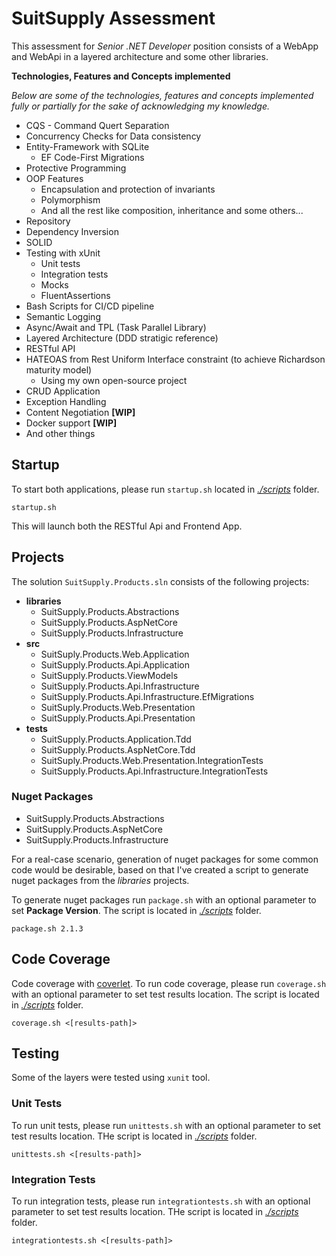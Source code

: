 # SuitSupply Assessment

This assessment for *Senior .NET Developer* position consists of a WebApp and WebApi in a layered architecture and some other libraries.

**Technologies, Features and Concepts implemented**

*Below are some of the technologies, features and concepts implemented fully or partially for the sake of acknowledging my knowledge.*

 - CQS - Command Quert Separation
 - Concurrency Checks for Data consistency
 - Entity-Framework with SQLite
   - EF Code-First Migrations
 - Protective Programming
 - OOP Features
   - Encapsulation and protection of invariants
   - Polymorphism
   - And all the rest like composition, inheritance and some others...
 - Repository
 - Dependency Inversion
 - SOLID
 - Testing with xUnit
   - Unit tests
   - Integration tests
   - Mocks
   - FluentAssertions
 - Bash Scripts for CI/CD pipeline
 - Semantic Logging
 - Async/Await and TPL (Task Parallel Library)
 - Layered Architecture (DDD stratigic reference)
 - RESTful API
 - HATEOAS from Rest Uniform Interface constraint (to achieve Richardson maturity model)
   - Using my own open-source project
 - CRUD Application
 - Exception Handling
 - Content Negotiation **[WIP]**
 - Docker support **[WIP]**
 - And other things
 

## Startup

To start both applications, please run `startup.sh` located in *[./scripts](./scripts)* folder.

```
startup.sh
```

This will launch both the RESTful Api and Frontend App.


## Projects

The solution `SuitSupply.Products.sln` consists of the following projects:

 - **libraries**
   - SuitSupply.Products.Abstractions
   - SuitSupply.Products.AspNetCore
   - SuitSupply.Products.Infrastructure
 - **src**
   - SuitSuply.Products.Web.Application
   - SuitSupply.Products.Api.Application
   - SuitSupply.Products.ViewModels
   - SuitSupply.Products.Api.Infrastructure
   - SuitSupply.Products.Api.Infrastructure.EfMigrations
   - SuitSuply.Products.Web.Presentation
   - SuitSupply.Products.Api.Presentation
 - **tests**
   - SuitSupply.Products.Application.Tdd
   - SuitSupply.Products.AspNetCore.Tdd
   - SuitSuply.Products.Web.Presentation.IntegrationTests
   - SuitSupply.Products.Api.Infrastructure.IntegrationTests

### Nuget Packages

 - SuitSupply.Products.Abstractions
 - SuitSupply.Products.AspNetCore
 - SuitSupply.Products.Infrastructure

For a real-case scenario, generation of nuget packages for some common code would be desirable, based on that I've created a script to generate nuget packages from the *libraries* projects.

To generate nuget packages run `package.sh` with an optional parameter to set **Package Version**. The script is located in *[./scripts](./scripts)* folder.

```
package.sh 2.1.3
```


## Code Coverage

Code coverage with [coverlet](https://github.com/tonerdo/coverlet/). To run code coverage, please run `coverage.sh` with an optional parameter to set test results location. The script is located in *[./scripts](./scripts)* folder.

```
coverage.sh <[results-path]>
```


## Testing

Some of the layers were tested using `xunit` tool.

### Unit Tests

To run unit tests, please run `unittests.sh` with an optional parameter to set test results location. THe script is located in *[./scripts](./scripts)* folder.

```
unittests.sh <[results-path]>
```

### Integration Tests

To run integration tests, please run `integrationtests.sh` with an optional parameter to set test results location. THe script is located in *[./scripts](./scripts)* folder.

``` 
integrationtests.sh <[results-path]>
```